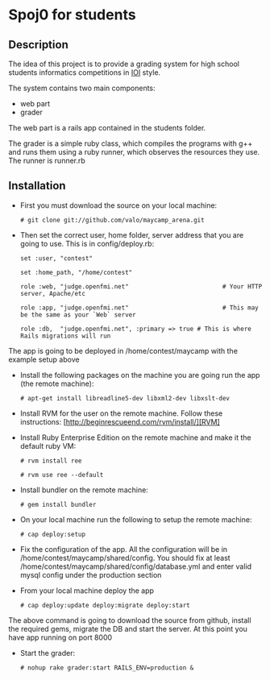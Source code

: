 Spoj0 for students
==================

Description
-----------

The idea of this project is to provide a grading system for high school students informatics competitions in [IOI][IOI] style.

The system contains two main components:

* web part
* grader
 
The web part is a rails app contained in the students folder.

The grader is a simple ruby class, which compiles the programs with g++ and runs them using a ruby runner, which observes the resources they use. The runner is runner.rb

Installation
----------------------

* First you must download the source on your local machine:
  
      # git clone git://github.com/valo/maycamp_arena.git
  
* Then set the correct user, home folder, server address that you are going to use. This is in config/deploy.rb:

      set :user, "contest"

      set :home_path, "/home/contest"

      role :web, "judge.openfmi.net"                          # Your HTTP server, Apache/etc

      role :app, "judge.openfmi.net"                          # This may be the same as your `Web` server

      role :db,  "judge.openfmi.net", :primary => true # This is where Rails migrations will run

The app is going to be deployed in /home/contest/maycamp with the example setup above

* Install the following packages on the machine you are going run the app (the remote machine):

      # apt-get install libreadline5-dev libxml2-dev libxslt-dev

* Install RVM for the user on the remote machine. Follow these instructions: [http://beginrescueend.com/rvm/install/][RVM]

* Install Ruby Enterprise Edition on the remote machine and make it the default ruby VM:

      # rvm install ree
      
      # rvm use ree --default
  
* Install bundler on the remote machine:

      # gem install bundler
  
* On your local machine run the following to setup the remote machine:
  
      # cap deploy:setup

* Fix the configuration of the app. All the configuration will be in /home/contest/maycamp/shared/config. You should fix at least /home/contest/maycamp/shared/config/database.yml and enter valid mysql config under the production section
  
* From your local machine deploy the app

      # cap deploy:update deploy:migrate deploy:start
  
The above command is going to download the source from github, install the required gems, migrate the DB and start the server. At this point you have app running on port 8000

* Start the grader:

      # nohup rake grader:start RAILS_ENV=production &

[IOI]: http://olympiads.win.tue.nl/ioi/
[RVM]: http://beginrescueend.com/rvm/install/
